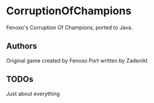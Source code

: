 CorruptionOfChampions
=====================

Fenoxo's Corruption Of Champions, ported to Java.

Authors
-------

Original game created by Fenoxo
Port written by Zadenikt

TODOs
-----

Just about everything